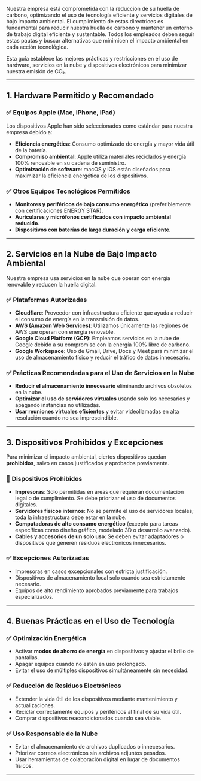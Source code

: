 Nuestra empresa está comprometida con la reducción de su huella de carbono, optimizando el uso de tecnología eficiente y servicios digitales de bajo impacto ambiental. El cumplimiento de estas directrices es fundamental para reducir nuestra huella de carbono y mantener un entorno de trabajo digital eficiente y sustentable. Todos los empleados deben seguir estas pautas y buscar alternativas que minimicen el impacto ambiental en cada acción tecnológica.

Esta guía establece las mejores prácticas y restricciones en el uso de hardware, servicios en la nube y dispositivos electrónicos para minimizar nuestra emisión de CO₂.  

---

## **1. Hardware Permitido y Recomendado**  

### ✅ **Equipos Apple (Mac, iPhone, iPad)**  
Los dispositivos Apple han sido seleccionados como estándar para nuestra empresa debido a:  
- **Eficiencia energética**: Consumo optimizado de energía y mayor vida útil de la batería.  
- **Compromiso ambiental**: Apple utiliza materiales reciclados y energía 100% renovable en su cadena de suministro.  
- **Optimización de software**: macOS y iOS están diseñados para maximizar la eficiencia energética de los dispositivos.  

### ✅ **Otros Equipos Tecnológicos Permitidos**  
- **Monitores y periféricos de bajo consumo energético** (preferiblemente con certificaciones ENERGY STAR).  
- **Auriculares y micrófonos certificados con impacto ambiental reducido**.  
- **Dispositivos con baterías de larga duración y carga eficiente**.  

---

## **2. Servicios en la Nube de Bajo Impacto Ambiental**  

Nuestra empresa usa servicios en la nube que operan con energía renovable y reducen la huella digital.  

### ✅ **Plataformas Autorizadas**  
- **Cloudflare**: Proveedor con infraestructura eficiente que ayuda a reducir el consumo de energía en la transmisión de datos.  
- **AWS (Amazon Web Services)**: Utilizamos únicamente las regiones de AWS que operan con energía renovable.  
- **Google Cloud Platform (GCP)**: Empleamos servicios en la nube de Google debido a su compromiso con la energía 100% libre de carbono.  
- **Google Workspace**: Uso de Gmail, Drive, Docs y Meet para minimizar el uso de almacenamiento físico y reducir el tráfico de datos innecesario.  

### ✅ **Prácticas Recomendadas para el Uso de Servicios en la Nube**  
- **Reducir el almacenamiento innecesario** eliminando archivos obsoletos en la nube.  
- **Optimizar el uso de servidores virtuales** usando solo los necesarios y apagando instancias no utilizadas.  
- **Usar reuniones virtuales eficientes** y evitar videollamadas en alta resolución cuando no sea imprescindible.  

---

## **3. Dispositivos Prohibidos y Excepciones**  

Para minimizar el impacto ambiental, ciertos dispositivos quedan **prohibidos**, salvo en casos justificados y aprobados previamente.  

### 🚫 **Dispositivos Prohibidos**  
- **Impresoras**: Solo permitidas en áreas que requieran documentación legal o de cumplimiento. Se debe priorizar el uso de documentos digitales.  
- **Servidores físicos internos**: No se permite el uso de servidores locales; toda la infraestructura debe estar en la nube.  
- **Computadoras de alto consumo energético** (excepto para tareas específicas como diseño gráfico, modelado 3D o desarrollo avanzado).  
- **Cables y accesorios de un solo uso**: Se deben evitar adaptadores o dispositivos que generen residuos electrónicos innecesarios.  

### ✅ **Excepciones Autorizadas**  
- Impresoras en casos excepcionales con estricta justificación.  
- Dispositivos de almacenamiento local solo cuando sea estrictamente necesario.  
- Equipos de alto rendimiento aprobados previamente para trabajos especializados.  

---

## **4. Buenas Prácticas en el Uso de Tecnología**  

### ✅ **Optimización Energética**  
- Activar **modos de ahorro de energía** en dispositivos y ajustar el brillo de pantallas.  
- Apagar equipos cuando no estén en uso prolongado.  
- Evitar el uso de múltiples dispositivos simultáneamente sin necesidad.  

### ✅ **Reducción de Residuos Electrónicos**  
- Extender la vida útil de los dispositivos mediante mantenimiento y actualizaciones.  
- Reciclar correctamente equipos y periféricos al final de su vida útil.  
- Comprar dispositivos reacondicionados cuando sea viable.  

### ✅ **Uso Responsable de la Nube**  
- Evitar el almacenamiento de archivos duplicados o innecesarios.  
- Priorizar correos electrónicos sin archivos adjuntos pesados.  
- Usar herramientas de colaboración digital en lugar de documentos físicos.  

---